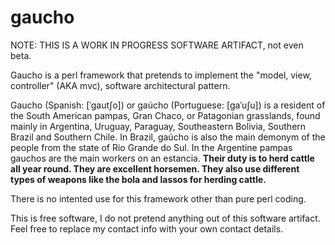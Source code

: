 gaucho
======

NOTE: THIS IS A WORK IN PROGRESS SOFTWARE ARTIFACT, not even beta.

Gaucho is a perl framework that pretends to implement the "model, view, controller" (AKA mvc), software architectural pattern. 

Gaucho (Spanish: [ˈɡautʃo]) or gaúcho (Portuguese: [ɡaˈuʃu]) is a resident of the South American pampas, Gran Chaco, or Patagonian grasslands, found mainly in Argentina, Uruguay, Paraguay, Southeastern Bolivia, Southern Brazil and Southern Chile. In Brazil, gaúcho is also the main demonym of the people from the state of Rio Grande do Sul. In the Argentine pampas gauchos are the main workers on an estancia. <b>Their duty is to herd cattle all year round. They are excellent horsemen. They also use different types of weapons like the bola and lassos for herding cattle.</b>

There is no intented use for this framework other than pure perl coding.

This is free software, I do not pretend anything out of this software artifact. Feel free to replace my contact info with your own contact details.

